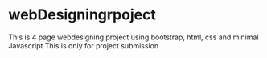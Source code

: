 # webDesigningrpoject
This is 4 page webdesigning project using bootstrap, html, css and minimal Javascript
This is only for project submission
